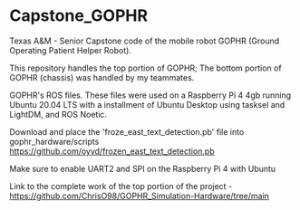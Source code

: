 # Capstone_GOPHR
Texas A&M - Senior Capstone code of the mobile robot GOPHR (Ground Operating Patient Helper Robot).

This repository handles the top portion of GOPHR; The bottom portion of GOPHR (chassis) was handled by my teammates.

GOPHR's ROS files. These files were used on a Raspberry Pi 4 4gb running Ubuntu 20.04 LTS with a installment of Ubuntu Desktop using tasksel and LightDM, and ROS Noetic.

Download and place the 'froze_east_text_detection.pb' file into gophr_hardware/scripts
https://github.com/oyyd/frozen_east_text_detection.pb

Make sure to enable UART2 and SPI on the Raspberry Pi 4 with Ubuntu

Link to the complete work of the top portion of the project - https://github.com/ChrisO98/GOPHR_Simulation-Hardware/tree/main
